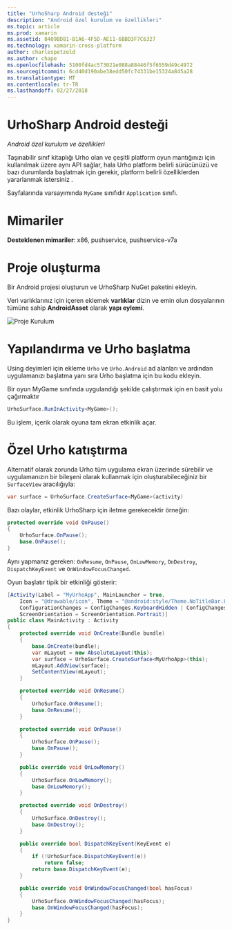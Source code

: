 ```yaml
---
title: "UrhoSharp Android desteği"
description: "Android özel kurulum ve özellikleri"
ms.topic: article
ms.prod: xamarin
ms.assetid: 8409BD81-B1A6-4F5D-AE11-6BBD3F7C6327
ms.technology: xamarin-cross-platform
author: charlespetzold
ms.author: chape
ms.openlocfilehash: 5100fd4ac573021e088a88446f5f6559d49c4972
ms.sourcegitcommit: 6cd40d190abe38edd50fc74331be15324a845a28
ms.translationtype: MT
ms.contentlocale: tr-TR
ms.lasthandoff: 02/27/2018
---
```

# <a name="urhosharp-android-support"></a>UrhoSharp Android desteği

_Android özel kurulum ve özellikleri_

Taşınabilir sınıf kitaplığı Urho olan ve çeşitli platform oyun mantığınızı için kullanılmak üzere aynı API sağlar, hala Urho platform belirli sürücünüzü ve bazı durumlarda başlatmak için gerekir, platform belirli özelliklerden yararlanmak istersiniz .

Sayfalarında varsayımında `MyGame` sınıfıdır `Application` sınıfı.

# <a name="architectures"></a>Mimariler

**Desteklenen mimariler**: x86, pushservice, pushservice-v7a

# <a name="create-a-project"></a>Proje oluşturma

Bir Android projesi oluşturun ve UrhoSharp NuGet paketini ekleyin.

Veri varlıklarınız için içeren eklemek **varlıklar** dizin ve emin olun dosyalarının tümüne sahip **AndroidAsset** olarak **yapı eylemi**.

![Proje Kurulum](android-images/image-3.png "varlıklar dizinine varlıkları içeren veri ekleme")

# <a name="configure-and-launching-urho"></a>Yapılandırma ve Urho başlatma

Using deyimleri için ekleme `Urho` ve `Urho.Android` ad alanları ve ardından uygulamanızı başlatma yanı sıra Urho başlatma için bu kodu ekleyin.

Bir oyun MyGame sınıfında uygulandığı şekilde çalıştırmak için en basit yolu çağırmaktır

```csharp
UrhoSurface.RunInActivity<MyGame>();
```

Bu işlem, içerik olarak oyuna tam ekran etkinlik açar.

# <a name="custom-embedding-of-urho"></a>Özel Urho katıştırma

Alternatif olarak zorunda Urho tüm uygulama ekran üzerinde sürebilir ve uygulamanızın bir bileşeni olarak kullanmak için oluşturabileceğiniz bir `SurfaceView` aracılığıyla:

```csharp
var surface = UrhoSurface.CreateSurface<MyGame>(activity)
```

Bazı olaylar, etkinlik UrhoSharp için iletme gerekecektir örneğin:

```csharp
protected override void OnPause()
{
    UrhoSurface.OnPause();
    base.OnPause();
}
```

Aynı yapmanız gereken: `OnResume`, `OnPause`, `OnLowMemory`, `OnDestroy`, `DispatchKeyEvent` ve `OnWindowFocusChanged`.

Oyun başlatır tipik bir etkinliği gösterir:

```csharp
[Activity(Label = "MyUrhoApp", MainLauncher = true,
    Icon = "@drawable/icon", Theme = "@android:style/Theme.NoTitleBar.Fullscreen",
    ConfigurationChanges = ConfigChanges.KeyboardHidden | ConfigChanges.Orientation,
    ScreenOrientation = ScreenOrientation.Portrait)]
public class MainActivity : Activity
{
    protected override void OnCreate(Bundle bundle)
    {
        base.OnCreate(bundle);
        var mLayout = new AbsoluteLayout(this);
        var surface = UrhoSurface.CreateSurface<MyUrhoApp>(this);
        mLayout.AddView(surface);
        SetContentView(mLayout);
    }

    protected override void OnResume()
    {
        UrhoSurface.OnResume();
        base.OnResume();
    }

    protected override void OnPause()
    {
        UrhoSurface.OnPause();
        base.OnPause();
    }

    public override void OnLowMemory()
    {
        UrhoSurface.OnLowMemory();
        base.OnLowMemory();
    }

    protected override void OnDestroy()
    {
        UrhoSurface.OnDestroy();
        base.OnDestroy();
    }

    public override bool DispatchKeyEvent(KeyEvent e)
    {
        if (!UrhoSurface.DispatchKeyEvent(e))
            return false;
        return base.DispatchKeyEvent(e);
    }

    public override void OnWindowFocusChanged(bool hasFocus)
    {
        UrhoSurface.OnWindowFocusChanged(hasFocus);
        base.OnWindowFocusChanged(hasFocus);
    }
}
```

